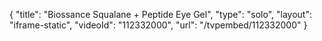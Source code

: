 {
    "title": "Biossance Squalane + Peptide Eye Gel",
    "type": "solo",
    "layout": "iframe-static",
    "videoId": "112332000",
    "url": "\/tvpembed\/112332000"
}